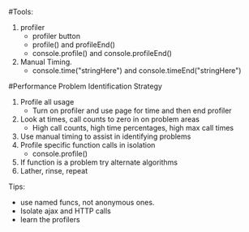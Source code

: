 #Tools:
1. profiler
    - profiler button
    - profile() and profileEnd()
    - console.profile() and console.profileEnd()
2. Manual Timing.
    - console.time("stringHere") and console.timeEnd("stringHere")

#Performance Problem Identification Strategy
1. Profile all usage
    - Turn on profiler and use page for time and then end profiler
2. Look at times, call counts to zero in on problem areas
    - High call counts, high time percentages, high max call times
3. Use manual timing to assist in identifying problems
4. Profile specific function calls in isolation
    - console.profile()
5. If function is a problem try alternate algorithms
6. Lather, rinse, repeat

Tips:
* use named funcs, not anonymous ones.
* Isolate ajax and HTTP calls
* learn the profilers



